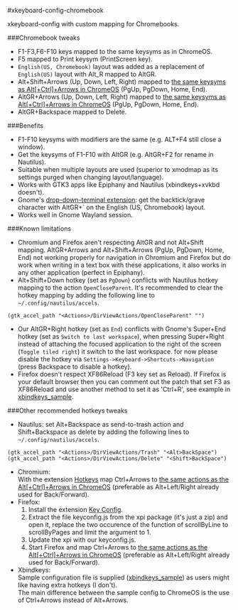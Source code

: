 #xkeyboard-config-chromebook

xkeyboard-config with custom mapping for Chromebooks.

###Chromebook tweaks
* F1-F3,F6-F10 keys mapped to the same keysyms as in ChromeOS.
* F5 mapped to Print keysym (PrintScreen key).
* `English(US, Chromebook)` layout was added as a replacement of `English(US)` layout with Alt_R mapped to AltGR.
* Alt+Shift+Arrows (Up, Down, Left, Right) mapped to [the same keysyms as Alt[+Ctrl]+Arrows in ChromeOS](https://support.google.com/chromebook/answer/1047364?hl=en) (PgUp, PgDown, Home, End).
* AltGR+Arrows (Up, Down, Left, Right) mapped to [the same keysyms as Alt[+Ctrl]+Arrows in ChromeOS](https://support.google.com/chromebook/answer/1047364?hl=en) (PgUp, PgDown, Home, End).
* AltGR+Backspace mapped to Delete.

###Benefits
* F1-F10 keysyms with modifiers are the same (e.g. ALT+F4 still close a window).
* Get the keysyms of F1-F10 with AltGR (e.g. AltGR+F2 for rename in Nautilus).
* Suitable when multiple layouts are used (superior to xmodmap as its settings purged when changing layout/language).
* Works with GTK3 apps like Epiphany and Nautilus (xbindkeys+xvkbd doesn't).
* Gnome's [drop-down-terminal extension](https://extensions.gnome.org/extension/442/drop-down-terminal): get the backtick/grave character with AltGR+` on the English (US, Chromebook) layout.
* Works well in Gnome Wayland session.

###Known limitations
* Chromium and Firefox aren't respecting AltGR and not Alt+Shift mapping. AltGR+Arrows and Alt+Shift+Arrows (PgUp, PgDown, Home, End) not working properly for navigation in Chromium and Firefox but do work when writing in a text box with these applications, it also works in any other application (perfect in Epiphany).
* Alt+Shift+Down hotkey (set as `PgDown`) conflicts with Nautilus hotkey mapping to the action `OpenCloseParent`. It's recommended to clear the hotkey mapping by adding the following line to `~/.config/nautilus/accels`.
```
(gtk_accel_path "<Actions>/DirViewActions/OpenCloseParent" "")
```
* Our AltGR+Right hotkey (set as `End`) conflicts with Gnome's Super+End hotkey (set as `Switch to last workspace`), when pressing Super+Right instead of attaching the focused application to the right of the screen (`Toggle tiled right`) it switch to the last workspace. for now please disable the hotkey via `Settings->Keyboard->Shortcuts->Navigation` (press Backspace to disable a hotkey).  
* Firefox doesn't respect XF86Reload (F3 key set as Reload). If Firefox is your default browser then you can comment out the patch that set F3 as XF86Reload and use another method to set it as 'Ctrl+R', see example in [xbindkeys_sample](xbindkeys_sample).  

###Other recommended hotkeys tweaks 
*  Nautilus: set Alt+Backspace as send-to-trash action and Shift+Backspace as delete by adding the following lines to `~/.config/nautilus/accels`.
```
(gtk_accel_path "<Actions>/DirViewActions/Trash" "<Alt>BackSpace")
(gtk_accel_path "<Actions>/DirViewActions/Delete" "<Shift>BackSpace")
```
* Chromium:  
With the extension [Hotkeys](https://chrome.google.com/webstore/detail/mmbiohbmijkiimgcgijfomelgpmdiigb) map Ctrl+Arrows to [the same actions as the Alt[+Ctrl]+Arrows in ChromeOS](https://support.google.com/chromebook/answer/1047364?hl=en) (preferable as Alt+Left/Right already used for Back/Forward).
* Firefox:
    1. Install the extension [Key Config](https://addons.mozilla.org/en-us/firefox/addon/key-config).
    2. Extract the file keyconfig.js from the xpi package (it's just a zip) and open it, replace the two occurence of the function of scrollByLine to scrollByPages and limit the argument to 1.
    3. Update the xpi with our keyconfig.js.
    4. Start Firefox and map Ctrl+Arrows to [the same actions as the Alt[+Ctrl]+Arrows in ChromeOS](https://support.google.com/chromebook/answer/1047364?hl=en) (preferable as Alt+Left/Right already used for Back/Forward).
* Xbindkeys:  
Sample configuration file is supplied ([xbindkeys_sample](xbindkeys_sample)) as users might like having extra hotkeys (I don't).  
The main difference between the sample config to ChromeOS is the use of Ctrl+Arrows instead of Alt+Arrows.  
